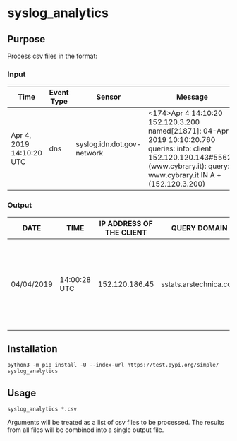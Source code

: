 # syslog_analytics

## Purpose

Process csv files in the format:

### Input

<table class="table table-bordered table-hover table-condensed">
<thead><tr><th title="Field #1">Time</th>
<th title="Field #2">Event Type</th>
<th title="Field #3">Sensor</th>
<th title="Field #4">Message</th>
</tr></thead>
<tbody><tr>
<td>Apr 4, 2019 14:10:20 UTC</td>
<td>dns</td>
<td>syslog.idn.dot.gov-network</td>
<td>&lt;174&gt;Apr  4 14:10:20 152.120.3.200 named[21871]: 04-Apr-2019 10:10:20.760 queries: info: client 152.120.120.143#55623 (www.cybrary.it): query: www.cybrary.it IN A + (152.120.3.200)</td>
</tr>
</tbody></table>

### Output

<table class="table table-bordered table-hover table-condensed">
<thead><tr><th title="Field #1">DATE</th>
<th title="Field #2">TIME</th>
<th title="Field #3">IP ADDRESS OF THE CLIENT</th>
<th title="Field #4">QUERY DOMAIN</th>
<th title="Field #5">MESSAGE</th>
</tr></thead>
<tbody><tr>
<td>04/04/2019</td>
<td>14:00:28 UTC</td>
<td>152.120.186.45</td>
<td>sstats.arstechnica.com</td>
<td>&lt;174&gt;Apr  4 14:00:28 152.120.4.100 named[7604]: 04-Apr-2019 10:00:28.461 queries: info: client 152.120.186.45#54250 (sstats.arstechnica.com): query: sstats.arstechnica.com IN A + (152.120.4.100)</td>
</tr>
</tbody></table>

## Installation

    python3 -m pip install -U --index-url https://test.pypi.org/simple/ syslog_analytics

## Usage

    syslog_analytics *.csv

Arguments will be treated as a list of csv files to be processed. The results from all files will be combined into a single output file.
